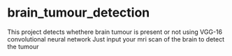# brain_tumour_detection
This project detects whethere brain tumour is present or not using VGG-16 convolutional neural network
Just input your mri scan of the brain to detect the tumour
